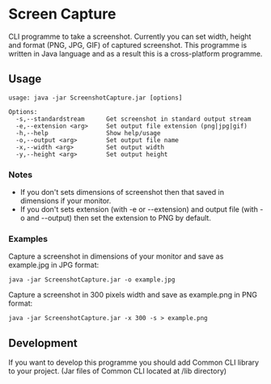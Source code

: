 # Screen Capture
CLI programme to take a screenshot.
Currently you can set width, height and format (PNG, JPG, GIF) of captured screenshot.
This programme is written in Java language and as a result this is a cross-platform programme.

## Usage
```
usage: java -jar ScreenshotCapture.jar [options]

Options:
  -s,--standardstream      Get screenshot in standard output stream
  -e,--extension <arg>     Set output file extension (png|jpg|gif)
  -h,--help                Show help/usage
  -o,--output <arg>        Set output file name
  -x,--width <arg>         Set output width
  -y,--height <arg>        Set output height
```

### Notes
- If you don't sets dimensions of screenshot then that saved in dimensions if your monitor.
- If you don't sets extension (with -e or --extension) and output file (with -o and --output) then set the extension to PNG by default.

### Examples
Capture a screenshot in dimensions of your monitor and save as example.jpg in JPG format:
```
java -jar ScreenshotCapture.jar -o example.jpg
```

Capture a screenshot in 300 pixels width and save as example.png in PNG format:
```
java -jar ScreenshotCapture.jar -x 300 -s > example.png
```

## Development
If you want to develop this programme you should add Common CLI library to your project. (Jar files of Common CLI located at /lib directory)

